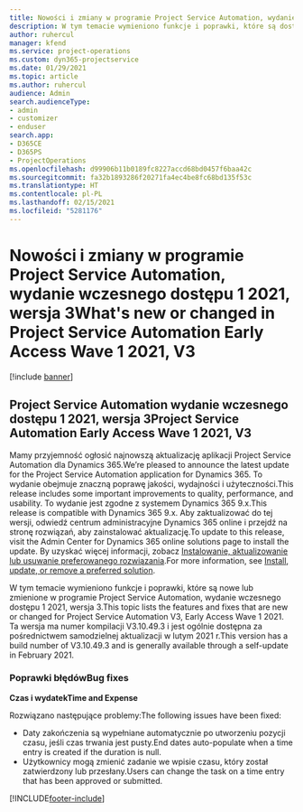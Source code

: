 ```yaml
---
title: Nowości i zmiany w programie Project Service Automation, wydanie wczesnego dostępu 1 2021, wersja 3
description: W tym temacie wymieniono funkcje i poprawki, które są dostępne w aktualizacji Project Service Automation, wydanie wczesnego dostępu 1 2021, wersja 3.
author: ruhercul
manager: kfend
ms.service: project-operations
ms.custom: dyn365-projectservice
ms.date: 01/29/2021
ms.topic: article
ms.author: ruhercul
audience: Admin
search.audienceType:
- admin
- customizer
- enduser
search.app:
- D365CE
- D365PS
- ProjectOperations
ms.openlocfilehash: d99906b11b0189fc8227accd68bd0457f6baa42c
ms.sourcegitcommit: fa32b1893286f20271fa4ec4be8fc68bd135f53c
ms.translationtype: HT
ms.contentlocale: pl-PL
ms.lasthandoff: 02/15/2021
ms.locfileid: "5281176"
---
```

# <a name="whats-new-or-changed-in-project-service-automation-early-access-wave-1-2021-v3"></a><span data-ttu-id="f68b1-103">Nowości i zmiany w programie Project Service Automation, wydanie wczesnego dostępu 1 2021, wersja 3</span><span class="sxs-lookup"><span data-stu-id="f68b1-103">What's new or changed in Project Service Automation Early Access Wave 1 2021, V3</span></span>

[!include [banner](../includes/psa-now-project-operations.md)]

## <a name="project-service-automation-early-access-wave-1-2021-v3"></a><span data-ttu-id="f68b1-104">Project Service Automation wydanie wczesnego dostępu 1 2021, wersja 3</span><span class="sxs-lookup"><span data-stu-id="f68b1-104">Project Service Automation Early Access Wave 1 2021, V3</span></span>

<span data-ttu-id="f68b1-105">Mamy przyjemność ogłosić najnowszą aktualizację aplikacji Project Service Automation dla Dynamics 365.</span><span class="sxs-lookup"><span data-stu-id="f68b1-105">We’re pleased to announce the latest update for the Project Service Automation application for Dynamics 365.</span></span> <span data-ttu-id="f68b1-106">To wydanie obejmuje znaczną poprawę jakości, wydajności i użyteczności.</span><span class="sxs-lookup"><span data-stu-id="f68b1-106">This release includes some important improvements to quality, performance, and usability.</span></span> <span data-ttu-id="f68b1-107">To wydanie jest zgodne z systemem Dynamics 365 9.x.</span><span class="sxs-lookup"><span data-stu-id="f68b1-107">This release is compatible with Dynamics 365 9.x.</span></span> <span data-ttu-id="f68b1-108">Aby zaktualizować do tej wersji, odwiedź centrum administracyjne Dynamics 365 online i przejdź na stronę rozwiązań, aby zainstalować aktualizację.</span><span class="sxs-lookup"><span data-stu-id="f68b1-108">To update to this release, visit the Admin Center for Dynamics 365 online solutions page to install the update.</span></span> <span data-ttu-id="f68b1-109">By uzyskać więcej informacji, zobacz [Instalowanie, aktualizowanie lub usuwanie preferowanego rozwiązania](https://docs.microsoft.com/power-platform/admin/install-remove-preferred-solution).</span><span class="sxs-lookup"><span data-stu-id="f68b1-109">For more information, see [Install, update, or remove a preferred solution](https://docs.microsoft.com/power-platform/admin/install-remove-preferred-solution).</span></span>

<span data-ttu-id="f68b1-110">W tym temacie wymieniono funkcje i poprawki, które są nowe lub zmienione w programie Project Service Automation, wydanie wczesnego dostępu 1 2021, wersja 3.</span><span class="sxs-lookup"><span data-stu-id="f68b1-110">This topic lists the features and fixes that are new or changed for Project Service Automation V3, Early Access Wave 1 2021.</span></span> <span data-ttu-id="f68b1-111">Ta wersja ma numer kompilacji V3.10.49.3 i jest ogólnie dostępna za pośrednictwem samodzielnej aktualizacji w lutym 2021 r.</span><span class="sxs-lookup"><span data-stu-id="f68b1-111">This version has a build number of V3.10.49.3 and is generally available through a self-update in February 2021.</span></span>


### <a name="bug-fixes"></a><span data-ttu-id="f68b1-112">Poprawki błędów</span><span class="sxs-lookup"><span data-stu-id="f68b1-112">Bug fixes</span></span>

<span data-ttu-id="f68b1-113">**Czas i wydatek**</span><span class="sxs-lookup"><span data-stu-id="f68b1-113">**Time and Expense**</span></span>

<span data-ttu-id="f68b1-114">Rozwiązano następujące problemy:</span><span class="sxs-lookup"><span data-stu-id="f68b1-114">The following issues have been fixed:</span></span>

- <span data-ttu-id="f68b1-115">Daty zakończenia są wypełniane automatycznie po utworzeniu pozycji czasu, jeśli czas trwania jest pusty.</span><span class="sxs-lookup"><span data-stu-id="f68b1-115">End dates auto-populate when a time entry is created if the duration is null.</span></span>
- <span data-ttu-id="f68b1-116">Użytkownicy mogą zmienić zadanie we wpisie czasu, który został zatwierdzony lub przesłany.</span><span class="sxs-lookup"><span data-stu-id="f68b1-116">Users can change the task on a time entry that has been approved or submitted.</span></span>


[!INCLUDE[footer-include](../includes/footer-banner.md)]
